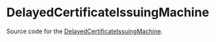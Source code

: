 # DelayedCertificateIssuingMachine
Source code for the [DelayedCertificateIssuingMachine](https://moton-03.github.io/DelayedCertificateIssuingMachine).
